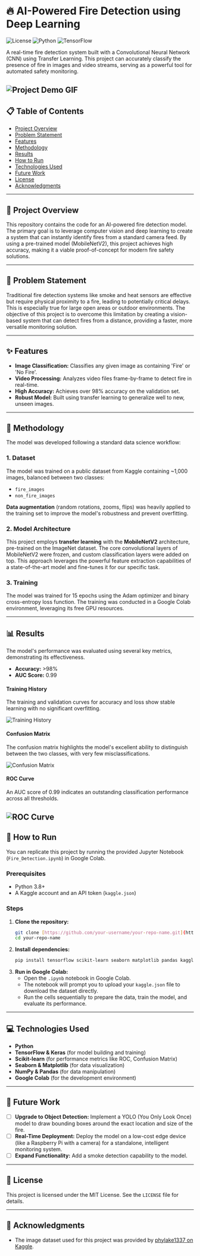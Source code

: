 # 🔥 AI-Powered Fire Detection using Deep Learning

![License](https://img.shields.io/badge/license-MIT-blue.svg)
![Python](https://img.shields.io/badge/Python-3.9%2B-blue?logo=python)
![TensorFlow](https://img.shields.io/badge/TensorFlow-2.x-orange?logo=tensorflow)

A real-time fire detection system built with a Convolutional Neural Network (CNN) using Transfer Learning. This project can accurately classify the presence of fire in images and video streams, serving as a powerful tool for automated safety monitoring.

![Project Demo GIF](./assets/demo_video.gif)
---

## 📋 Table of Contents

- [Project Overview](#project-overview)
- [Problem Statement](#problem-statement)
- [Features](#features)
- [Methodology](#methodology)
- [Results](#results)
- [How to Run](#how-to-run)
- [Technologies Used](#technologies-used)
- [Future Work](#future-work)
- [License](#license)
- [Acknowledgments](#acknowledgments)

---

## 📝 Project Overview

This repository contains the code for an AI-powered fire detection model. The primary goal is to leverage computer vision and deep learning to create a system that can instantly identify fires from a standard camera feed. By using a pre-trained model (MobileNetV2), this project achieves high accuracy, making it a viable proof-of-concept for modern fire safety solutions.

---

## 🎯 Problem Statement

Traditional fire detection systems like smoke and heat sensors are effective but require physical proximity to a fire, leading to potentially critical delays. This is especially true for large open areas or outdoor environments. The objective of this project is to overcome this limitation by creating a vision-based system that can detect fires from a distance, providing a faster, more versatile monitoring solution.

---

## ✨ Features

- **Image Classification:** Classifies any given image as containing 'Fire' or 'No Fire'.
- **Video Processing:** Analyzes video files frame-by-frame to detect fire in real-time.
- **High Accuracy:** Achieves over 98% accuracy on the validation set.
- **Robust Model:** Built using transfer learning to generalize well to new, unseen images.

---

## 🧠 Methodology

The model was developed following a standard data science workflow:

### 1. Dataset
The model was trained on a public dataset from Kaggle containing ~1,000 images, balanced between two classes:
- `fire_images`
- `non_fire_images`

**Data augmentation** (random rotations, zooms, flips) was heavily applied to the training set to improve the model's robustness and prevent overfitting.

### 2. Model Architecture
This project employs **transfer learning** with the **MobileNetV2** architecture, pre-trained on the ImageNet dataset. The core convolutional layers of MobileNetV2 were frozen, and custom classification layers were added on top. This approach leverages the powerful feature extraction capabilities of a state-of-the-art model and fine-tunes it for our specific task.

### 3. Training
The model was trained for 15 epochs using the Adam optimizer and binary cross-entropy loss function. The training was conducted in a Google Colab environment, leveraging its free GPU resources.

---

## 📊 Results

The model's performance was evaluated using several key metrics, demonstrating its effectiveness.

- **Accuracy:** >98%
- **AUC Score:** 0.99

#### Training History
The training and validation curves for accuracy and loss show stable learning with no significant overfitting.

![Training History](./assets/history.png)
#### Confusion Matrix
The confusion matrix highlights the model's excellent ability to distinguish between the two classes, with very few misclassifications.

![Confusion Matrix](./assets/matrix.png)
#### ROC Curve
An AUC score of 0.99 indicates an outstanding classification performance across all thresholds.

![ROC Curve](./assets/roc.png)
---

## 🚀 How to Run

You can replicate this project by running the provided Jupyter Notebook (`Fire_Detection.ipynb`) in Google Colab.

### Prerequisites
- Python 3.8+
- A Kaggle account and an API token (`kaggle.json`)

### Steps
1.  **Clone the repository:**
    ```bash
    git clone [https://github.com/your-username/your-repo-name.git](https://github.com/your-username/your-repo-name.git)
    cd your-repo-name
    ```
2.  **Install dependencies:**
    ```bash
    pip install tensorflow scikit-learn seaborn matplotlib pandas kaggle
    ```
3.  **Run in Google Colab:**
    - Open the `.ipynb` notebook in Google Colab.
    - The notebook will prompt you to upload your `kaggle.json` file to download the dataset directly.
    - Run the cells sequentially to prepare the data, train the model, and evaluate its performance.

---

## 💻 Technologies Used
- **Python**
- **TensorFlow & Keras** (for model building and training)
- **Scikit-learn** (for performance metrics like ROC, Confusion Matrix)
- **Seaborn & Matplotlib** (for data visualization)
- **NumPy & Pandas** (for data manipulation)
- **Google Colab** (for the development environment)

---

## 🔮 Future Work
- [ ] **Upgrade to Object Detection:** Implement a YOLO (You Only Look Once) model to draw bounding boxes around the exact location and size of the fire.
- [ ] **Real-Time Deployment:** Deploy the model on a low-cost edge device (like a Raspberry Pi with a camera) for a standalone, intelligent monitoring system.
- [ ] **Expand Functionality:** Add a smoke detection capability to the model.

---

## 📄 License
This project is licensed under the MIT License. See the `LICENSE` file for details.

---

## 🙏 Acknowledgments
- The image dataset used for this project was provided by [phylake1337 on Kaggle](https://www.kaggle.com/datasets/phylake1337/fire-dataset).
